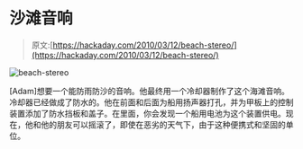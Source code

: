 # 沙滩音响

> 原文:[https://hackaday.com/2010/03/12/beach-stereo/](https://hackaday.com/2010/03/12/beach-stereo/)

![](../Images/160a103dd8e718e286d859e7a74647b1.png "beach-stereo")

[Adam]想要一个能防雨防沙的音响。他最终用一个冷却器制作了这个海滩音响。冷却器已经做成了防水的。他在前面和后面为船用扬声器打孔，并为甲板上的控制装置添加了防水挡板和盖子。在里面，你会发现一个船用电池为这个装置供电。现在，他和他的朋友可以摇滚了，即使在恶劣的天气下，由于这种便携式和坚固的单位。